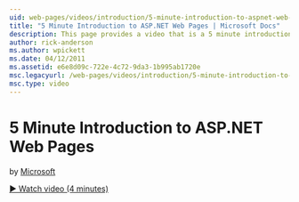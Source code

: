 ```yaml
---
uid: web-pages/videos/introduction/5-minute-introduction-to-aspnet-web-pages
title: "5 Minute Introduction to ASP.NET Web Pages | Microsoft Docs"
description: This page provides a video that is a 5 minute introduction to ASP.Net web pages and shows how to use a starter site template in WebMatrix to build a site.
author: rick-anderson
ms.author: wpickett
ms.date: 04/12/2011
ms.assetid: e6e8d09c-722e-4c72-9da3-1b995ab1720e
msc.legacyurl: /web-pages/videos/introduction/5-minute-introduction-to-aspnet-web-pages
msc.type: video
---
```

# 5 Minute Introduction to ASP.NET Web Pages

by [Microsoft](https://github.com/microsoft)

[&#9654; Watch video (4 minutes)](https://channel9.msdn.com/Blogs/ASP-NET-Site-Videos/5-minute-introduction-to-aspnet-web-pages)

